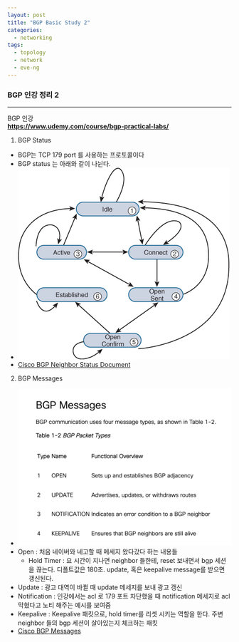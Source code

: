 ```yaml
---
layout: post
title: "BGP Basic Study 2"
categories:
  - networking
tags:
  - topology
  - network
  - eve-ng
---
```


### BGP 인강 정리 2

-----
BGP 인강  
__https://www.udemy.com/course/bgp-practical-labs/__

1. BGP Status
 - BGP는 TCP 179 port 를 사용하는 프로토콜이다
 - BGP status 는 아래와 같이 나뉜다.
 - ![eve-ng-logo](/image/bgp/bgp_neighbor_status.jpeg)
 - [Cisco BGP Neighbor Status Document](https://www.ciscopress.com/articles/article.asp?p=2756480&seqNum=4)

2. BGP Messages
 - ![bgp-logo](/image/bgp/bgp_messages.PNG)
 - Open : 처음 네이버와 네고할 때 메세지 왔다갔다 하는 내용들
   - Hold Timer : 요 시간이 지나면 neighbor 들한테, reset 보내면서 bgp 세션을 끊는다. 디폴트값은 180초. update, 혹은 keepalive message를 받으면 갱신된다.
 - Update : 광고 대역이 바뀔 때 update 메세지를 보내 광고 갱신
 - Notification : 인강에서는 acl 로 179 포트 차단했을 때 notification 메세지로 acl 막혔다고 노티 해주는 예시를 보여줌
 - Keepalive : Keepalive 패킷으로, hold timer를 리셋 시키는 역할을 한다. 주변 neighbor 들의 bgp 세션이 살아있는지 체크하는 패킷
 - [Cisco BGP Messages](https://www.ciscopress.com/articles/article.asp?p=2756480&seqNum=3)

 
    

